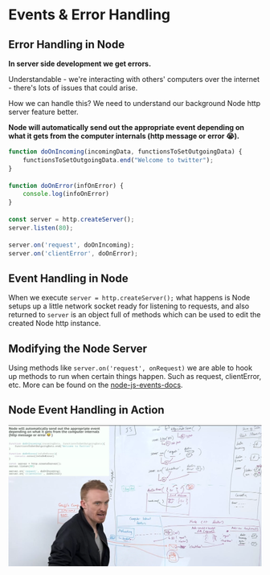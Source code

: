 # Events & Error Handling

## Error Handling in Node

**In server side development we get errors.**

Understandable - we're interacting with others' computers over the internet - there's lots of issues that could arise.

How we can handle this? We need to understand our background Node http server feature better.

**Node will automatically send out the appropriate event depending on what it gets from the computer internals (http message or error 😭).**

```js
function doOnIncoming(incomingData, functionsToSetOutgoingData) {
    functionsToSetOutgoingData.end("Welcome to twitter");
}

function doOnError(infOnError) {
    console.log(infoOnError)
}

const server = http.createServer();
server.listen(80);

server.on('request', doOnIncoming);
server.on('clientError', doOnError);
```

## Event Handling in Node

When we execute `server = http.createServer();` what happens is Node setups up a little network socket ready for listening to requests, and also returned to `server` is an object full of methods which can be used to edit the created Node http instance.

## Modifying the Node Server

Using methods like `server.on('request', onRequest)` we are able to hook up methods to run when certain things happen. Such as request, clientError, etc. More can be found on the [node-js-events-docs](https://nodejs.org/api/events.html).

## Node Event Handling in Action

![events-in-action](/img/04-events-in-action.png)